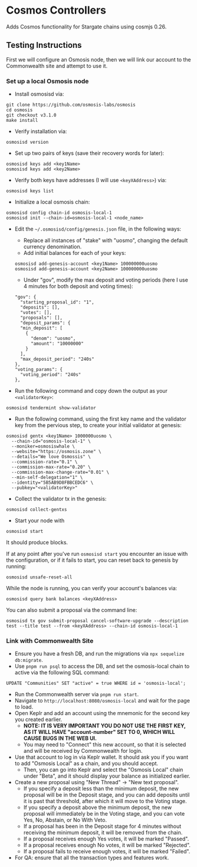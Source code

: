 # Cosmos Controllers

Adds Cosmos functionality for Stargate chains using cosmjs 0.26.

## Testing Instructions

First we will configure an Osmosis node, then we will link our account to the Commonwealth site and attempt to use it.

### Set up a local Osmosis node

- Install osmosisd via:

```
git clone https://github.com/osmosis-labs/osmosis
cd osmosis
git checkout v3.1.0
make install
```

- Verify installation via:

```
osmosisd version
```

- Set up two pairs of keys (save their recovery words for later):

```
osmosisd keys add <key1Name>
osmosisd keys add <key2Name>
```

- Verify both keys have addresses (I will use `<keyXAddress>`) via:

```
osmosisd keys list
```

- Initialize a local osmosis chain:

```
osmosisd config chain-id osmosis-local-1
osmosisd init --chain-id=osmosis-local-1 <node_name>
```

- Edit the `~/.osmosisd/config/genesis.json` file, in the following ways:
    - Replace all instances of "stake" with "uosmo", changing the default currency denomination.
    - Add initial balances for each of your keys:
  ```
  osmosisd add-genesis-account <key1Name> 100000000uosmo
  osmosisd add-genesis-account <key2Name> 100000000uosmo
  ```

    - Under "gov", modify the max deposit and voting periods (here I use 4 minutes for both deposit and voting times):
  ```
  "gov": {
    "starting_proposal_id": "1",
    "deposits": [],
    "votes": [],
    "proposals": [],
    "deposit_params": {
    "min_deposit": [
      {
        "denom": "uosmo",
        "amount": "10000000"
      }
    ],
    "max_deposit_period": "240s"
  },
  "voting_params": {
    "voting_period": "240s"
  },
  ```

- Run the following command and copy down the output as your `<validatorKey>`:

```
osmosisd tendermint show-validator
```

- Run the following command, using the first key name and the validator key from the pervious step, to create your
  initial validator at genesis:

```
osmosisd gentx <key1Name> 1000000uosmo \
  --chain-id="osmosis-local-1" \
  --moniker=osmosiswhale \
  --website="https://osmosis.zone" \
  --details="We love Osmossis" \
  --commission-rate="0.1" \
  --commission-max-rate="0.20" \
  --commission-max-change-rate="0.01" \
  --min-self-delegation="1" \
  --identity="5B5AB9D8FBBCEDC6" \
  --pubkey="<validatorKey>"
```

- Collect the validator tx in the genesis:

```
osmosisd collect-gentxs
```

- Start your node with

```
osmosisd start
```

It should produce blocks.

If at any point after you've run `osmosisd start` you encounter an issue with the configuration, or if it fails to
start, you can reset back to genesis by running:

```
osmosisd unsafe-reset-all
```

While the node is running, you can verify your account's balances via:

```
osmosisd query bank balances <keyXAddress>
```

You can also submit a proposal via the command line:

```
osmosisd tx gov submit-proposal cancel-software-upgrade --description test --title test --from <keyXAddress> --chain-id osmosis-local-1
```

### Link with Commonwealth Site

- Ensure you have a fresh DB, and run the migrations via `npx sequelize db:migrate`.
- Use `pnpm run psql` to access the DB, and set the osmosis-local chain to active via the following SQL command:

```
UPDATE "Communities" SET "active" = true WHERE id = 'osmosis-local';
```

- Run the Commonwealth server via `pnpm run start`.
- Navigate to `http://localhost:8080/osmosis-local` and wait for the page to load.
- Open Keplr and add an account using the mnemonic for the second key you created earlier.
    - **NOTE: IT IS VERY IMPORTANT YOU DO NOT USE THE FIRST KEY, AS IT WILL HAVE "account-number" SET TO 0, WHICH WILL
      CAUSE BUGS IN THE WEB UI.**
    - You may need to "Connect" this new account, so that it is selected and will be received by Commonwealth for login.
- Use that account to log in via Keplr wallet. It should ask you if you want to add "Osmosis Local" as a chain, and you
  should accept.
    - Then, you can go into Keplr and select the "Osmosis Local" chain under "Beta", and it should display your balance
      as initialized earlier.
- Create a new proposal using "New Thread" -> "New text proposal".
    - If you specify a deposit less than the minimum deposit, the new proposal will be in the Deposit stage, and you can
      add deposits until it is past that threshold, after which it will move to the Voting stage.
    - If you specify a deposit above the minimum deposit, the new proposal will immediately be in the Voting stage, and
      you can vote Yes, No, Abstain, or No With Veto.
    - If a proposal has been in the Deposit stage for 4 minutes without receiving the minimum deposit, it will be
      removed from the chain.
    - If a proposal receives enough Yes votes, it will be marked "Passed".
    - If a proposal receives enough No votes, it will be marked "Rejected".
    - If a proposal fails to receive enough votes, it will be marked "Failed".
- For QA: ensure that all the transaction types and features work.
